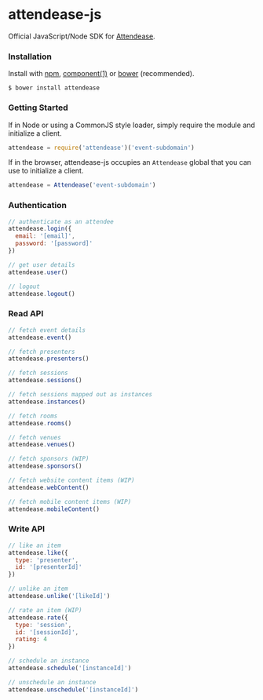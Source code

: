 # attendease-js

Official JavaScript/Node SDK for [Attendease](https://attendease.com/).

### Installation

Install with [npm](https://www.npmjs.org/), [component(1)](http://component.io) or [bower](http://bower.io/) (recommended).

```
$ bower install attendease
```

### Getting Started

If in Node or using a CommonJS style loader, simply require the module and initialize a client.

```javascript
attendease = require('attendease')('event-subdomain')
```

If in the browser, attendease-js occupies an `Attendease` global that you can use to initialize a client.

```javascript
attendease = Attendease('event-subdomain')
```

### Authentication

```javascript
// authenticate as an attendee
attendease.login({
  email: '[email]',
  password: '[password]'
})

// get user details
attendease.user()

// logout
attendease.logout()
```

### Read API

```javascript
// fetch event details
attendease.event()

// fetch presenters
attendease.presenters()

// fetch sessions
attendease.sessions()

// fetch sessions mapped out as instances
attendease.instances()

// fetch rooms
attendease.rooms()

// fetch venues
attendease.venues()

// fetch sponsors (WIP)
attendease.sponsors()

// fetch website content items (WIP)
attendease.webContent()

// fetch mobile content items (WIP)
attendease.mobileContent()
```

### Write API

```javascript
// like an item
attendease.like({
  type: 'presenter',
  id: '[presenterId]'
})

// unlike an item
attendease.unlike('[likeId]')

// rate an item (WIP)
attendease.rate({
  type: 'session',
  id: '[sessionId]',
  rating: 4
})

// schedule an instance
attendease.schedule('[instanceId]')

// unschedule an instance
attendease.unschedule('[instanceId]')
```

